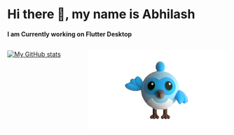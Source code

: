 # Hi there 👋, my name is Abhilash
#### I am Currently working on Flutter Desktop
##
[![My GitHub stats](https://github-readme-stats.vercel.app/api?username=ShunyaCodes&theme=github_dark&count_private=true&show_icons=true)](https://github.com/anuraghazra/github-readme-stats)
<img align="right" alt="coding" width="320" src="https://github.com/ShunyaCodes/ShunyaCodes/blob/main/giphy%20(1).gif">


